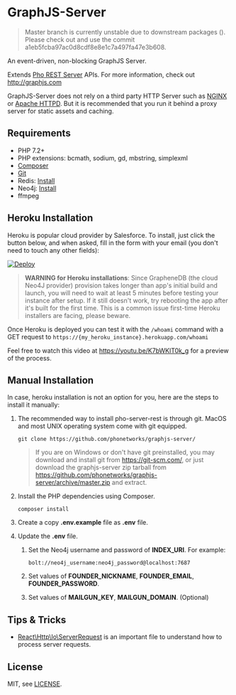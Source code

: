 # GraphJS-Server

> Master branch is currently unstable due to downstream packages (). Please check out and use the commit a1eb5fcba97ac0d8cdf8e8e1c7a497fa47e3b608. 

An event-driven, non-blocking GraphJS Server. 

Extends [Pho REST Server](https://github.com/phonetworks/pho-server-rest) APIs. For more information, check out http://graphjs.com

GraphJS-Server does not rely on a third party HTTP Server such as [NGINX](https://nginx.org/en/) or [Apache HTTPD](https://httpd.apache.org/). But it is recommended that you run it behind a proxy server for static assets and caching.


## Requirements

* PHP 7.2+
* PHP extensions: bcmath, sodium, gd, mbstring, simplexml
* [Composer](https://getcomposer.org/)
* [Git](https://git-scm.com/)
* Redis: [Install](https://redis.io/topics/quickstart)
* Neo4j: [Install](https://neo4j.com/download/)
* ffmpeg

## Heroku Installation

Heroku is popular cloud provider by Salesforce. To install, just click the button below, and when asked, fill in the form with your email (you don't need to touch any other fields):

[![Deploy](https://www.herokucdn.com/deploy/button.svg)](https://heroku.com/deploy?template=https://github.com/phonetworks/graphjs-server/tree/master)

> **WARNING for Heroku installations**: Since GrapheneDB (the cloud Neo4J provider) provision takes longer than app's initial build and launch, you will need to wait at least 5 minutes before testing your instance after setup. If it still doesn't work, try rebooting the app  after it's built for the first time. This is a common issue first-time Heroku installers are facing, please beware.

Once Heroku is deployed you can test it with the `/whoami` command with a GET request to `https://{my_heroku_instance}.herokuapp.com/whoami`

Feel free to watch this video at https://youtu.be/K7bWKlT0k_g for a preview of the process.

## Manual Installation

In case, heroku installation is not an option for you, here are the steps to install it manually:

1. The recommended way to install pho-server-rest is through git. MacOS and most UNIX operating system come with git equipped.

    ```git clone https://github.com/phonetworks/graphjs-server/```

    > If you are on Windows or don't have git preinstalled, you may download and install git from https://git-scm.com/, 
    > or just download the graphjs-server zip tarball from https://github.com/phonetworks/graphjs-server/archive/master.zip 
    > and extract.

2. Install the PHP dependencies using Composer.

    ```
    composer install
    ```

3. Create a copy **.env.example** file as **.env** file.

4. Update the **.env** file.

    1. Set the Neo4j username and password of **INDEX_URI**.
        For example:
        ```
        bolt://neo4j_username:neo4j_password@localhost:7687
        ```
    2. Set values of **FOUNDER_NICKNAME**, **FOUNDER_EMAIL**, **FOUNDER_PASSWORD**.

    3. Set values of **MAILGUN_KEY**, **MAILGUN_DOMAIN**. (Optional)

## Tips & Tricks

* [React\Http\Io\ServerRequest](https://github.com/reactphp/http/blob/master/src/Io/ServerRequest.php) is an important file to understand how to process server requests.
 
## License

MIT, see [LICENSE](https://github.com/phonetworks/graphjs-server/blob/master/LICENSE).
